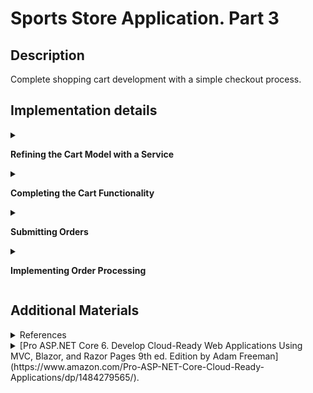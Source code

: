 #  Sports Store Application. Part 3

## Description

Complete shopping cart development with a simple checkout process.

## Implementation details

<details>
<summary>

**Refining the Cart Model with a Service**
</summary>

- Go to the cloned repository of the previous step `Sport Store Application. Part 2`. 

- Switch to the `sports-store-application-3` branch and do a fast-forward merge according to changes from the `main` branch.

```
$ git checkout sports-store-application-3

$ git merge main --ff

```
- Continue your work in Visual Studio or other IDE.

- Build project, run application and request http://localhost:5000/. All functionalities implemented in the previous step should work.

- To can override the members of the `Cart` class apply the `virtual` keyword to the `AddItem`, `RemoveLine`, `Clear` methods of the `Cart` class

```
namespace SportsStore.Models
{
    public class Cart
    {
        . . .

      ➥public virtual void AddItem(Product product, int quantity)
        {
            . . .
        }

      ➥public virtual void RemoveLine(Product product)
        {
            . . .
        }

      ➥public virtual void Clear()
        {
            . . .
        }
    }
}
```
- Add a `SessionCart` class to `SessionCart.cs` file to the `Models` folder.

```
using Newtonsoft.Json;
using SportsStore.Infrastructure;

namespace SportsStore.Models
{
  ➥public class SessionCart : Cart
    {
        public static Cart GetCart(IServiceProvider services)
        {
            ISession? session = services.GetRequiredService<IHttpContextAccessor>().HttpContext?.Session;
            SessionCart cart = session?.GetJson<SessionCart>("Cart") ?? new SessionCart();
            cart.Session = session;
            return cart;
        }

        [JsonIgnore]
        public ISession? Session { get; set; }

        public override void AddItem(Product product, int quantity)
        {
            base.AddItem(product, quantity);
            Session?.SetJson("Cart", this);
        }

        public override void RemoveLine(Product product)
        {
            base.RemoveLine(product);
            Session?.SetJson("Cart", this);
        }

        public override void Clear()
        {
            base.Clear();
            Session?.Remove("Cart");
        }
    }
}        
```
-  Register a service for the `Cart` class in the `Progrem.cs` file.

```
  . . .
  
  builder.Services.AddSession();
➥builder.Services.AddScoped<Cart>(SessionCart.GetCart);
➥builder.Services.AddSingleton<IHttpContextAccessor, HttpContextAccessor>();
. . .
        
```     
- Simplify the `CartController` class where `Cart` objects are used.

```
using Microsoft.AspNetCore.Mvc;
using SportsStore.Infrastructure;
using SportsStore.Models;
using SportsStore.Models.Repository;
using SportsStore.Models.ViewModels;

namespace SportsStore.Controllers
{
    public class CartController : Controller
    {
        private IStoreRepository repository;

      ➥public CartController(IStoreRepository repository, Cart cart)
        {
            this.repository = repository;
            this.Cart = cart;
        }

      ➥public Cart Cart { get; set; }

        [HttpGet]
        public IActionResult Index(string returnUrl)
        {
            return View(new CartViewModel
            {
                ReturnUrl = returnUrl ?? "/",
                Cart = this.Cart
            });
        }

        [HttpPost]
      ➥public IActionResult Index(long productId, string returnUrl)
        {
            Product? product = repository.Products.FirstOrDefault(p => p.ProductId == productId);

            if (product != null)
            {
                this.Cart.AddItem(product, 1);

                return View(new CartViewModel 
                {
                    Cart = this.Cart, 
                    ReturnUrl = returnUrl 
                });
            }

            return RedirectToAction("Index", "Home");
        }
    }
}
```

- Restart ASP.NET Core and request http://localhost:5000/.

![](Images/3.1.png)

- Add and view changes and than commit.

```
$ git status
$ git add *.cs *.csproj *.cshtml
$ git diff --staged
$ git commit -m "Refining the Cart Model with a Service."
```
</details>

<details>
<summary>

**Completing the Cart Functionality**
</summary>

- To remove items from the cart add to the `Index.cshtml` Razor View file from `SportsStore/Views/Cart` folder a `Remove` button  that will submit an HTTP POST request.

```
. . .
@foreach (var line in Model.Cart.Lines)
{
    <tr>
        . . .
        <td class="text-right">
            @((line.Quantity * line.Product.Price).ToString("c"))
        </td>
      ➥<td class="text-center">
            <form method="post" asp-action="Remove" asp-controller="Cart">
                <input type="hidden" name="ProductID" value="@line.Product.ProductId"/>
                <input type="hidden" name="returnUrl" value="@Model?.ReturnUrl"/>
                <button type="submit" class="btn btn-sm btn-danger">
                    Remove
                </button>
            </form>
        </td>
    </tr>
}
. . .
```

- Add a `Remove` action method to the `CartController` class.

```
using Microsoft.AspNetCore.Mvc;
using SportsStore.Infrastructure;
using SportsStore.Models;
using SportsStore.Models.Repository;
using SportsStore.Models.ViewModels;

namespace SportsStore.Controllers
{
    public class CartController : Controller
    {
        . . .

        [HttpPost]
        [Route("Cart/Remove")]
      ➥public IActionResult Remove(long productId, string returnUrl)
        {
            Cart.RemoveLine(Cart.Lines.First(cl => cl.Product.ProductId == productId).Product)
            return View("Index", new CartViewModel
            {
                Cart = Cart,
                ReturnUrl = returnUrl ?? "/"
            });
        }
        . . . 
    }
} 
```
- Add new `remove` route to the `Program` file.

```
. . .

  app.MapControllerRoute(
      "categoryPage",
      "Products/{category}/Page{productPage:long}",
      new { Controller = "Home", action = "Index" });
  
  app.MapControllerRoute(
      "shoppingCart",
      "Cart",
      new { Controller = "Cart", action = "Index" });
  
  app.MapControllerRoute(
      "pagination",
      "Products/Page{productPage:long}",
      new { Controller = "Home", action = "Index", productPage = 1 });
  
  app.MapControllerRoute(
      "default",
      "/",
      new { Controller = "Home", action = "Index" });
  
➥app.MapControllerRoute(
      "remove",
      "Remove",
      new { Controller = "Cart", action = "Remove" });
  . . .
```
- Restart ASP.NET Core and request http://localhost:5000/Cart

![](Images/3.2.png)

- Add a widget that summarizes the contents of the cart and that can be clicked to display the cart contents throughout the application. Use the `Font Awesome` package, which is an excellent set of open source icons that are integrated into applications as fonts, where each character in the font is a different image (see http://fortawesome.github.io/Font-Awesome). To install the [client-side](https://docs.microsoft.com/en-us/aspnet/core/client-side/libman/libman-cli?view=aspnetcore-3.1) package, use a PowerShell command prompt to run the command (or use [Visual Studio possibilities](https://docs.microsoft.com/en-us/aspnet/core/client-side/libman/libman-vs?view=aspnetcore-6.0))

```
libman install font-awesome@5.15.4 -d wwwroot/lib/font-awesome

```

The `libman.json` file looks like this (always check for up-to-date versions of the libraries you use)

```
{
  "version": "1.0",
  "defaultProvider": "cdnjs",
  "libraries": [
    {
      "library": "bootstrap@5.2.0",
      "destination": "wwwroot/lib/bootstrap"
    },
    {
      "provider": "cdnjs",
      "library": "font-awesome@6.1.2",
      "destination": "wwwroot/lib/font-awesome/"
    }
  ]
}
```

- Add a `CartSummaryViewComponent` class to the `CartSummaryViewComponent.cs` file to the `Components` folder.

```
namespace SportsStore.Components
{
  ➥public class CartSummaryViewComponent : ViewComponent
    {
        private Cart cart;

        public CartSummaryViewComponent(Cart cart)
        {
            this.cart = cart;
        }

        public IViewComponentResult Invoke()
        {
            return View(cart);
        }
    }
}
```

- Created the `Views/Shared/Components/CartSummary` folder and add to it a View Component named `Default.cshtml` with the following content.

```
@model Cart

<div class="">
    @if (Model.Lines.Any())
    {
        <small class="navbar-text">
            <b>Your cart:</b>
            @Model?.Lines.Sum(x => x.Quantity) item(s)
            @Model?.ComputeTotalValue().ToString("c")
        </small>
    }
    <a asp-route="shoppingCart"
       asp-route-returnurl="@ViewContext.HttpContext.Request.PathAndQuery()">
        <i class="fa fa-shopping-cart"></i>
    </a>
</div>
```

- To display a button with the Font Awesome cart icon and, if there are items in the cart, provides a snapshot that details the number of items and their total value, add the `Cart Summary` to the `_Layout.cshtml` file to the `Views/Shared` folder.

```
<!DOCTYPE html>
<html>
<head>
    <meta name="viewport" content="width=device-width" />
    <title>SportsStore</title>
    <link href="/lib/bootstrap/css/bootstrap.min.css" rel="stylesheet" />
    <link href="/lib/font-awesome/css/all.min.css" rel="stylesheet" />
</head>
<body>
    <div class="bg-primary text-white p-2">
        <div class="container-fluid">
            <div class="row">
                <div class="col navbar-brand">SPORTS STORE</div>
                <div class="col-6 navbar-text text-end">
                  ➥<vc:cart-summary />
                </div>
            </div>
        </div>
    </div>
    <div class="row m-1 p-1">
        <div id="categories" class="col-3">
            <vc:navigation-menu />
        </div>
        <div class="col-9">
            @RenderBody()
        </div>
    </div>
</body>
</html>
```

- Restart ASP.NET Core and request http://localhost:5000/Page2. 

Add `Human Chess Board`.

![](Images/3.3.png)

Click `Continue shopping button`.

![](Images/3.4.png)

The widget that summarizes the contents of the cart looks like this.

![](Images/3.5.png)

If you press the cart icon, you will see summarizes the contents of the cart in details.

![](Images/3.6.png)

- Add and view changes and than commit.

```
$ git status
$ git add *.cs *.cshtml *.json *.csproj
$ git diff --staged
$ git commit -m "Completing the Cart Functionality."
```
</details>

<details>
<summary>

**Submitting Orders**

</summary>

- To represent the shipping details for a customer add a `Order.cs` class file to the `Models` folder.

```
using System.ComponentModel.DataAnnotations;
using Microsoft.AspNetCore.Mvc.ModelBinding;

namespace SportsStore.Models
{
  ➥public class Order
    {
        [BindNever]
        public int OrderId { get; set; }

        [BindNever]
        public ICollection<CartLine> Lines { get; set; } = new List<CartLine>();

        [Required(ErrorMessage = "Please enter a name")]
        public string? Name { get; set; }

        [Required(ErrorMessage = "Please enter the first address line")]
        public string? Line1 { get; set; }

        public string? Line2 { get; set; }

        public string? Line3 { get; set; }

        [Required(ErrorMessage = "Please enter a city name")]
        public string? City { get; set; }

        [Required(ErrorMessage = "Please enter a state name")]
        public string? State { get; set; }

        public string? Zip { get; set; }

        [Required(ErrorMessage = "Please enter a country name")]
        public string? Country { get; set; }

        public bool GiftWrap { get; set; }
    }
}
```

-  Add a `Checkout` button to the cart view to the `Index.cshtml` file to the `SportsStore/Views/Cart` folder.

```
@model CartViewModel

@{
    Layout = "_CartLayout";
}

<h2>Your cart</h2>
<table class="table table-bordered table-striped">
. . .
</table>
<div class="text-center">
    <a class="btn btn-primary" href="@Model.ReturnUrl">Continue shopping</a>
  ➥<a class="btn btn-primary" asp-route="checkout">Checkout</a>
</div>

```

- Add a `OrderController` class with a `Checkout` action method to the `OrderController.cs` file to the `Controllers` folder.

```
using Microsoft.AspNetCore.Mvc;
using SportsStore.Models;
using SportsStore.Models.Repository;

namespace SportsStore.Controllers
{
  ➥public class OrderController : Controller
    {
        public ViewResult Checkout() => View(new Order());
    }
}
```

- Create the `Views/Order` folder and added to it a Razor View called `Checkout.cshtml`.

```   
@model Order

<h2>Check out now</h2>
<p>Please enter your details, and we'll ship your goods right away!</p>
<form asp-action="Checkout" method="post">
    <h3>Ship to</h3>
    <div class="form-group">
        <label>Name:</label><input asp-for="Name" class="form-control" />
    </div>
    <h3>Address</h3>
    <div class="form-group">
        <label>Line 1:</label><input asp-for="Line1" class="form-control" />
    </div>
    <div class="form-group">
        <label>Line 2:</label><input asp-for="Line2" class="form-control" />
    </div>
    <div class="form-group">
        <label>Line 3:</label><input asp-for="Line3" class="form-control" />
    </div>
    <div class="form-group">
        <label>City:</label><input asp-for="City" class="form-control" />
    </div>
    <div class="form-group">
        <label>State:</label><input asp-for="State" class="form-control" />
    </div>
    <div class="form-group">
        <label>Zip:</label><input asp-for="Zip" class="form-control" />
    </div>
    <div class="form-group">
        <label>Country:</label><input asp-for="Country" class="form-control" />
    </div>
    <h3>Options</h3>
    <div class="checkbox">
        <label>
            <input asp-for="GiftWrap" /> Gift wrap these items
        </label>
    </div>
    <div class="text-center">
        <input class="btn btn-primary" type="submit" value="Complete Order" />
    </div>
</form>
```

- Add `checkout` route to the `Program.cs` file

```
  . . .
  app.MapControllerRoute(
      "default",
      "/",
      new { Controller = "Home", action = "Index" });
  
  app.MapControllerRoute(
      "remove",
      "Remove",
      new { Controller = "Cart", action = "Remove" });

➥app.MapControllerRoute(
      "checkout",
      "Checkout",
      new { Controller = "Order", action = "Checkout" });
  . . .    
```
    
- Restart ASP.NET Core and request http://localhost:5000/Checkout.

![](Images/3.7.png)

- Add and view changes and than commit.

```
$ git status
$ git add *.cs *.cshtml
$ git diff --staged
$ git commit -m "Submitting Orders."

```

</details>

<details>
<summary>

**Implementing Order Processing**

</summary>

- Add a new `Orders` property to the `StoreDbContext` database context class.

```
namespace SportsStore.Models
{
    public class StoreDbContext : DbContext
    {
        public StoreDbContext(DbContextOptions<StoreDbContext> options)
            : base(options) { }

        public DbSet<Product> Products => this.Set<Product>();

      ➥public DbSet<Order> Orders => Set<Order>();
    }
}
```

-  To create the migration, use a PowerShell command prompt to run the command.

```
dotnet ef migrations add Orders

```
_This migration will be applied automatically when the application starts because the `SeedData` calls the `Migrate` method provided by Entity Framework Core._

- Follow the same pattern that was used for the `Product` repository for providing access to `Order` objects. Add the `IOrderRepository.cs` interface file to the `Models` folder.

```
namespace SportsStore.Models.Repository
{
  ➥public interface IOrderRepository
    {
        IQueryable<Order> Orders { get; }

        void SaveOrder(Order order);
    }
}
```

- To implement the order repository interface, add a `EFOrderRepository` class to the `EFOrderRepository.cs` file to the `Models` folder.

```
using Microsoft.EntityFrameworkCore;

namespace SportsStore.Models.Repository
{
  ➥public class EFOrderRepository : IOrderRepository
    {
        private StoreDbContext context;

        public EFOrderRepository(StoreDbContext context)
        {
            this.context = context;
        }

        public IQueryable<Order> Orders => context.Orders
            .Include(o => o.Lines)
            .ThenInclude(l => l.Product);

        public void SaveOrder(Order order)
        {
            context.AttachRange(order.Lines.Select(l => l.Product));

            if (order.OrderId == 0)
            {
                context.Orders.Add(order);
            }

            context.SaveChanges();
        }
    }
}
```
This class implements the `IOrderRepository` interface using Entity Framework Core, allowing the set of `Order` objects that have been stored to be retrieved and allowing for orders to be created or changed.

- Register the `Order Repository Service` in the `Program.cs` file. 

```
. . .
  builder.Services.AddScoped<IStoreRepository, EFStoreRepository>();
➥builder.Services.AddScoped<IOrderRepository, EFOrderRepository>();
  builder.Services.AddDistributedMemoryCache();
  builder.Services.AddSession();
. . .
```   
- To complete the `OrderController` class modify the constructor so that it receives the services it requires to process an order and add an action method that will handle the HTTP form POST request when the user clicks the Complete `Order button`. 

```
using Microsoft.AspNetCore.Mvc;
using SportsStore.Models;
using SportsStore.Models.Repository;

namespace SportsStore.Controllers
{
    public class OrderController : Controller
    {
      ➥private IOrderRepository orderRepository;

      ➥private Cart cart;

      ➥public OrderController(IOrderRepository orderRepository, Cart cart)
        {
            this.orderRepository = orderRepository;
            this.cart = cart;
        }

      ➥public ViewResult Checkout() => View(new Order());

        [HttpPost]
      ➥public IActionResult Checkout(Order order)
        {
            if (!cart.Lines.Any())
            {
                ModelState.AddModelError("", "Sorry, your cart is empty!");
            }

            if (ModelState.IsValid)
            {
                order.Lines = cart.Lines.ToArray();
                orderRepository.SaveOrder(order);
                cart.Clear();
                return View("Completed", order.OrderId);
            }
            
            return View();
        }
    }
}

```
- Add a Validation Summary to the `Checkout.cshtml` Razor View file.

```
  @model Order
  
  <h2>Check out now</h2>
  <p>Please enter your details, and we'll ship your goods right away!</p>
➥<div asp-validation-summary="All" class="text-danger"></div>
  <form asp-action="Checkout" method="post">
. . .
```
- Restart ASP.NET Core and request http://localhost:5000/Checkout. 

![](Images/3.8.png)

- To complete the checkout process, create a `Completed.cshtml` Razor View that displays a thank-you message with a summary of the orders

```
@model int

@{
    this.Layout = "_CartLayout";
}

<div class="text-center">
    <h2>Thanks!</h2>
    <p>Thanks for placing order #@Model.</p>
    <p>We'll ship your goods as soon as possible.</p>
    <a class="btn btn-primary" asp-route="default">Return to Store</a>
</div>
```
and `Checkout` action method to the `OrderController` class.

```
using Microsoft.AspNetCore.Mvc;
using SportsStore.Models;
using SportsStore.Models.Repository;

namespace SportsStore.Controllers
{
    public class OrderController : Controller
    {
        private IOrderRepository orderRepository;

        private Cart cart;

        public OrderController(IOrderRepository orderRepository, Cart cart)
        {
            this.orderRepository = orderRepository;
            this.cart = cart;
        }

        public ViewResult Checkout() => View(model: new Order());

        [HttpPost]
      ➥public IActionResult Checkout(Order order)
        {
            if (!cart.Lines.Any())
            {
                ModelState.AddModelError(key: string.Empty, errorMessage: "Sorry, your cart is empty!");
            }

            if (ModelState.IsValid)
            {
                order.Lines = cart.Lines.ToArray();
                orderRepository.SaveOrder(order: order);
                cart.Clear();
                return View(viewName: "Completed", model: order.OrderId);
            }

            return View();
        }
    }
}

```

- Restart ASP.NET Core and request http://localhost:5000/Checkout. 

![](Images/3.9.png)

- Add and view changes and than commit.

```
$ git status
$ git add *.cs *.csproj *.cshtml
$ git diff --staged
$ git commit -m "Implementing Order Processing."
```

- Push the local branch to the remote branch.

```
$ git push --set-upstream origin sports-store-application-3

```
- Switch to the `main` branch and do a merge according to changes from the `sports-store-application-3` branch.

```
$ git checkout main

$ git merge sports-store-application-3
```
- Push the changes from the local `main` branch to the remote branch.

```
$ git push

```
- Go to the `Sports Store Application. Step 4`. (branch `sports-store-application-4`).


</details>

## Additional Materials

<details><summary>References
</summary> 

1. [Minimal APIs overview](https://docs.microsoft.com/en-us/aspnet/core/fundamentals/minimal-apis?view=aspnetcore-6.0)
1. [Get started with ASP.NET Core MVC](https://docs.microsoft.com/en-us/aspnet/core/tutorials/first-mvc-app/start-mvc?view=aspnetcore-6.0&tabs=visual-studio)
1. [Controllers](https://jakeydocs.readthedocs.io/en/latest/mvc/controllers/index.html)
1. [Views](https://jakeydocs.readthedocs.io/en/latest/mvc/views/index.html)
1. [Models](https://jakeydocs.readthedocs.io/en/latest/mvc/models/index.html)
1. [ASP.NET Core MVC with EF Core - tutorial series](https://docs.microsoft.com/en-us/aspnet/core/data/ef-mvc/?view=aspnetcore-6.0)
1. [Persist and retrieve relational data with Entity Framework Core](https://docs.microsoft.com/en-us/learn/modules/persist-data-ef-core/?view=aspnetcore-6.0)

</details>

<details><summary>[Pro ASP.NET Core 6. Develop Cloud-Ready Web Applications Using MVC, Blazor, and Razor Pages 9th ed. Edition by Adam Freeman](https://www.amazon.com/Pro-ASP-NET-Core-Cloud-Ready-Applications/dp/1484279565/).
</summary> 

1. Part Ⅰ. Chapeter 9. SportsStore: Completing the Cart.
1. Part Ⅱ. Chapeter 13. Using URL Routing.
1. Part Ⅱ. Chapeter 14. Using Dependency Injection.
1. Part Ⅱ. Chapeter 15. Using the Platform Features. Part 1.
1. Part Ⅱ. Chapeter 16. Using the Platform Features. Part 2.
1. Part Ⅱ. Chapeter 17. Working with Data.
1. Part Ⅲ. Chapeter 21. Using Controllers with Views. Part 1.
1. Part Ⅲ. Chapeter 22. Using Controllers with Views. Part 2.
1. Part Ⅲ. Chapeter 24. Using View Components.
1. Part Ⅲ. Chapeter 28. Using Model Binding.
1. Part Ⅲ. Chapeter 29. Using Model Validation.

</details>
